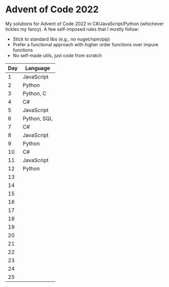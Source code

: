 # Advent of Code 2022

My solutions for Advent of Code 2022 in C#/JavaScript/Python (whichever tickles my fancy). A few self-imposed rules that I mostly follow:

* Stick to standard libs (e.g., no nuget/npm/pip)
* Prefer a functional approach with higher order functions over impure functions
* No self-made utils, just code from scratch

| Day | Language   |
|---|---|
| 1 | JavaScript  |
| 2 | Python  |
| 3 | Python, C  |
| 4 | C#  |
| 5 | JavaScript  |
| 6 | Python, SQL  |
| 7 | C#  |
| 8 | JavaScript  |
| 9 | Python  |
| 10 | C#  |
| 11 | JavaScript  |
| 12 | Python  |
| 13 |   |
| 14 |   |
| 15 |   |
| 16 |   |
| 17 |   |
| 18 |   |
| 19 |   |
| 20 |   |
| 21 |   |
| 22 |   |
| 23 |   |
| 24 |   |
| 25 |   |
